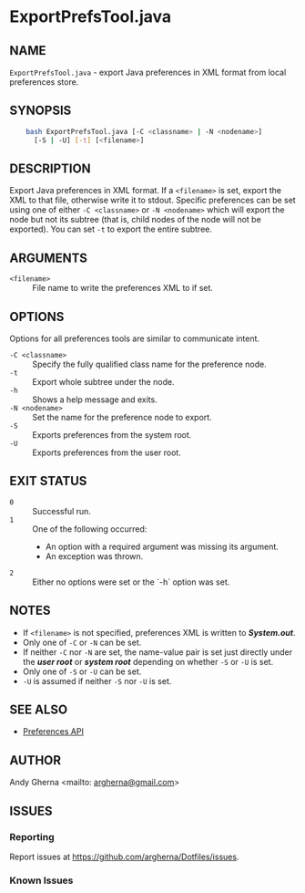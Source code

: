 # ExportPrefsTool.java

## NAME

`ExportPrefsTool.java` - export Java preferences in XML format from local preferences store.

## SYNOPSIS

```bash
    bash ExportPrefsTool.java [-C <classname> | -N <nodename>]
      [-S | -U] [-t] [<filename>]
```

## DESCRIPTION

Export Java preferences in XML format. If a `<filename>` is set, export the XML to that file, otherwise write it to stdout. Specific preferences can be set using one of either `-C <classname>` or `-N <nodename>` which will export the node but not its subtree (that is, child nodes of the node will not be exported). You can set `-t` to export the entire subtree.

## ARGUMENTS

<dl>
  <dt><code>&lt;filename&gt;</code>
  <dd>File name to write the preferences XML to if set.
</dl>

## OPTIONS

Options for all preferences tools are similar to communicate intent.

<dl>
  <dt><code>-C &lt;classname&gt;</code>
  <dd>Specify the fully qualified class name for the   preference node.
  <dt><code>-t</code>
  <dd>Export whole subtree under the node.
  <dt><code>-h</code>
  <dd>Shows a help message and exits.
  <dt><code>-N &lt;nodename&gt;</code>
  <dd>Set the name for the preference node to export.
  <dt><code>-S</code>
  <dd>Exports preferences from the system root.
  <dt><code>-U</code>
  <dd>Exports preferences from the user root.
</dl>

## EXIT STATUS

<dl>
  <dt><code>0</code>
  <dd>Successful run.
  <dt><code>1</code>
  <dd>One of the following occurred:
    <ul>
      <li>An option with a required argument was missing its argument.
      <li>An exception was thrown.
    </ul>
  <dt><code>2</code>
  <dd>Either no options were set or the `-h` option was set. 
</dl>

## NOTES

* If `<filename>` is not specified, preferences XML is written to ***System.out***.
* Only one of `-C` or `-N` can be set.
* If neither `-C` nor `-N` are set, the name-value pair is set just directly under the ***user root*** or ***system root*** depending on whether `-S` or `-U` is set.
* Only one of `-S` or `-U` can be set.
* `-U` is assumed if neither `-S` nor `-U` is set.

## SEE ALSO

* [Preferences API](https://docs.oracle.com/javase/10/docs/api/java/util/prefs/Preferences.html)

## AUTHOR

Andy Gherna <mailto: argherna@gmail.com>

## ISSUES

### Reporting

Report issues at https://github.com/argherna/Dotfiles/issues.

### Known Issues
